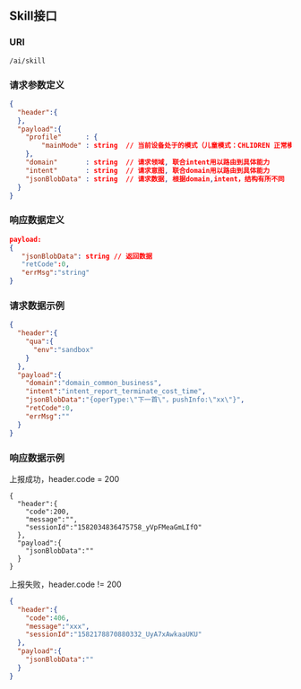 ## Skill接口
### URI

```
/ai/skill
```

### 请求参数定义

```json
{
  "header":{
  },
  "payload":{
    "profile"      : {
        "mainMode" : string  // 当前设备处于的模式（儿童模式：CHLIDREN 正常模式：NORMAL或者空）， 
    },
    "domain"       : string  // 请求领域, 联合intent用以路由到具体能力
    "intent"       : string  // 请求意图, 联合domain用以路由到具体能力
    "jsonBlobData" : string  // 请求数据, 根据domain,intent，结构有所不同
  }
}
```

### 响应数据定义

```json
payload:
{
   "jsonBlobData": string // 返回数据
   "retCode":0,
   "errMsg":"string"
}
```

### 请求数据示例

```json
{
  "header":{
    "qua":{
      "env":"sandbox"
    }
  },
  "payload":{
    "domain":"domain_common_business",
    "intent":"intent_report_terminate_cost_time",
    "jsonBlobData":"{operType:\"下一首\"，pushInfo:\"xx\"}",
    "retCode":0,
    "errMsg":""
  }
}
```

### 响应数据示例

上报成功，header.code = 200

```
{
  "header":{
    "code":200,
    "message":"",
    "sessionId":"1582034836475758_yVpFMeaGmLIfO"
  },
  "payload":{
    "jsonBlobData":""
  }
}
```

上报失败，header.code != 200

```json
{
  "header":{
    "code":406,
    "message":"xxx",
    "sessionId":"1582178870880332_UyA7xAwkaaUKU"
  },
  "payload":{
    "jsonBlobData":""
  }
}
```